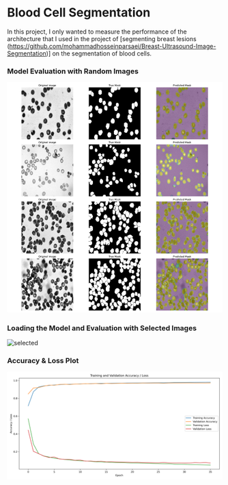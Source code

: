 # Blood Cell Segmentation
In this project, I only wanted to measure the performance of the architecture that I used in the project of [segmenting breast lesions (https://github.com/mohammadhosseinparsaei/Breast-Ultrasound-Image-Segmentation)] on the segmentation of blood cells.
### Model Evaluation with Random Images
![images](https://github.com/mohammadhosseinparsaei/Blood-Cell-Segmentation/blob/main/evaluation.png)
### Loading the Model and Evaluation with Selected Images
![selected](https://github.com/mohammadhosseinparsaei/Blood-Cell-Segmentation/blob/main/selected_images.png)
### Accuracy & Loss Plot
![Accuracy & Loss plot](https://github.com/mohammadhosseinparsaei/Blood-Cell-Segmentation/blob/main/accuracy_loss_plot.png)
